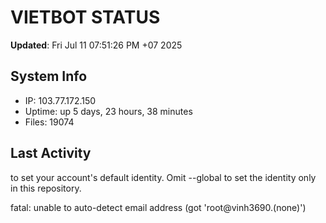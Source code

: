 # VIETBOT STATUS
**Updated**: Fri Jul 11 07:51:26 PM +07 2025

## System Info
- IP: 103.77.172.150
- Uptime: up 5 days, 23 hours, 38 minutes
- Files: 19074

## Last Activity

to set your account's default identity.
Omit --global to set the identity only in this repository.

fatal: unable to auto-detect email address (got 'root@vinh3690.(none)')
